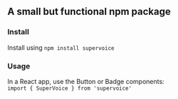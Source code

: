## A small but functional npm package

### Install

Install using `npm install supervoice`

### Usage

In a React app, use the Button or Badge components:  
`import { SuperVoice } from 'supervoice'`
